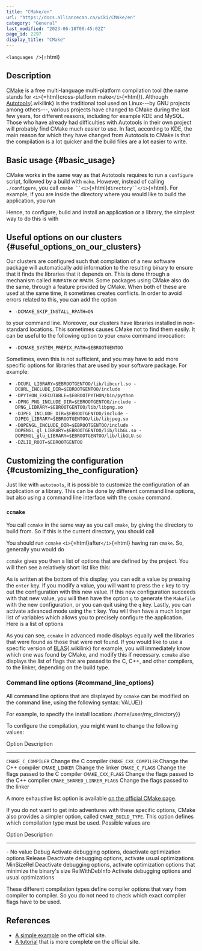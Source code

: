 ```yaml
---
title: "CMake/en"
url: "https://docs.alliancecan.ca/wiki/CMake/en"
category: "General"
last_modified: "2023-06-18T00:45:02Z"
page_id: 2297
display_title: "CMake"
---
```


`<languages />`{=html}

## Description

[CMake](http://www.cmake.org/) is a free multi-language multi-platform compilation tool (the name stands for `<i>`{=html}cross-platform make`</i>`{=html}). Although [Autotools](https://docs.alliancecan.ca/Autotools "Autotools"){.wikilink} is the traditional tool used on Linux---by GNU projects among others---, various projects have changed to CMake during the last few years, for different reasons, including for example KDE and MySQL. Those who have already had difficulties with Autotools in their own project will probably find CMake much easier to use. In fact, according to KDE, the main reason for which they have changed from Autotools to CMake is that the compilation is a lot quicker and the build files are a lot easier to write.

## Basic usage {#basic_usage}

CMake works in the same way as that Autotools requires to run a `configure` script, followed by a build with `make`. However, instead of calling `./configure`, you call `cmake ``<i>`{=html}`directory``</i>`{=html}. For example, if you are inside the directory where you would like to build the application, you run

Hence, to configure, build and install an application or a library, the simplest way to do this is with

## Useful options on our clusters {#useful_options_on_our_clusters}

Our clusters are configured such that compilation of a new software package will automatically add information to the resulting binary to ensure that it finds the libraries that it depends on. This is done through a mechanism called `RUNPATH` or `RPATH`. Some packages using CMake also do the same, through a feature provided by CMake. When both of these are used at the same time, it sometimes creates conflicts. In order to avoid errors related to this, you can add the option

- `-DCMAKE_SKIP_INSTALL_RPATH=ON`

to your command line. Moreover, our clusters have libraries installed in non-standard locations. This sometimes causes CMake not to find them easily. It can be useful to the following option to your `cmake` command invocation:

- `-DCMAKE_SYSTEM_PREFIX_PATH=$EBROOTGENTOO`

Sometimes, even this is not sufficient, and you may have to add more specific options for libraries that are used by your software package. For example:

- `-DCURL_LIBRARY=$EBROOTGENTOO/lib/libcurl.so -DCURL_INCLUDE_DIR=$EBROOTGENTOO/include`
- `-DPYTHON_EXECUTABLE=$EBROOTPYTHON/bin/python`
- `-DPNG_PNG_INCLUDE_DIR=$EBROOTGENTOO/include -DPNG_LIBRARY=$EBROOTGENTOO/lib/libpng.so`
- `-DJPEG_INCLUDE_DIR=$EBROOTGENTOO/include -DJPEG_LIBRARY=$EBROOTGENTOO/lib/libjpeg.so`
- `-DOPENGL_INCLUDE_DIR=$EBROOTGENTOO/include -DOPENGL_gl_LIBRARY=$EBROOTGENTOO/lib/libGL.so -DOPENGL_glu_LIBRARY=$EBROOTGENTOO/lib/libGLU.so`
- `-DZLIB_ROOT=$EBROOTGENTOO`

## Customizing the configuration {#customizing_the_configuration}

Just like with `autotools`, it is possible to customize the configuration of an application or a library. This can be done by different command line options, but also using a command line interface with the `ccmake` command.

### `ccmake`

You call `ccmake` in the same way as you call `cmake`, by giving the directory to build from. So if this is the current directory, you should call

You should run `ccmake` `<i>`{=html}after`</i>`{=html} having ran `cmake`. So, generally you would do

`ccmake` gives you then a list of options that are defined by the project. You will then see a relatively short list like this:

As is written at the bottom of this display, you can edit a value by pressing the `enter` key. If you modify a value, you will want to press the `c` key to try out the configuration with this new value. If this new configuration succeeds with that new value, you will then have the option `g` to generate the `Makefile` with the new configuration, or you can quit using the `q` key. Lastly, you can activate advanced mode using the `t` key. You will then have a much longer list of variables which allows you to precisely configure the application. Here is a list of options

As you can see, `ccmake` in advanced mode displays equally well the libraries that were found as those that were not found. If you would like to use a specific version of [BLAS](https://docs.alliancecan.ca/BLAS_and_LAPACK/en "BLAS"){.wikilink} for example, you will immediately know which one was found by CMake, and modify this if necessary. `ccmake` also displays the list of flags that are passed to the C, C++, and other compilers, to the linker, depending on the build type.

### Command line options {#command_line_options}

All command line options that are displayed by `ccmake` can be modified on the command line, using the following syntax: VALUE}}

For example, to specify the install location: /home/user/my_directory}}

To configure the compilation, you might want to change the following values:

  Option                        Description
  ----------------------------- ---------------------------------------------
  `CMAKE_C_COMPILER`            Change the C compiler
  `CMAKE_CXX_COMPILER`          Change the C++ compiler
  `CMAKE_LINKER`                Change the linker
  `CMAKE_C_FLAGS`               Change the flags passed to the C compiler
  `CMAKE_CXX_FLAGS`             Change the flags passed to the C++ compiler
  `CMAKE_SHARED_LINKER_FLAGS`   Change the flags passed to the linker
                                

A more exhaustive list option is available [on the official CMake page](http://www.cmake.org/Wiki/CMake_Useful_Variables).

If you do not want to get into adventures with these specific options, CMake also provides a simpler option, called `CMAKE_BUILD_TYPE`. This option defines which compilation type must be used. Possible values are

  Option           Description
  ---------------- ----------------------------------------------------------------------------------------------
  \-               No value
  Debug            Activate debugging options, deactivate optimization options
  Release          Deactivate debugging options, activate usual optimizations
  MinSizeRel       Deactivate debugging options, activate optimization options that minimize the binary\'s size
  RelWithDebInfo   Activate debugging options and usual optimizations
                   

These different compilation types define compiler options that vary from compiler to compiler. So you do not need to check which exact compiler flags have to be used.

## References

- [A simple example](http://www.cmake.org/cmake/help/examples.html) on the official site.
- [A tutorial](http://www.cmake.org/cmake/help/cmake_tutorial.html) that is more complete on the official site.
